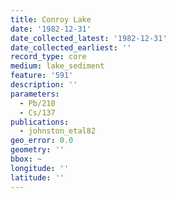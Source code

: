 ```yaml
---
title: Conroy Lake
date: '1982-12-31'
date_collected_latest: '1982-12-31'
date_collected_earliest: ''
record_type: core
medium: lake_sediment
feature: '591'
description: ''
parameters:
  - Pb/210
  - Cs/137
publications:
  - johnston_etal82
geo_error: 0.0
geometry: ''
bbox: ~
longitude: ''
latitude: ''
---
```

